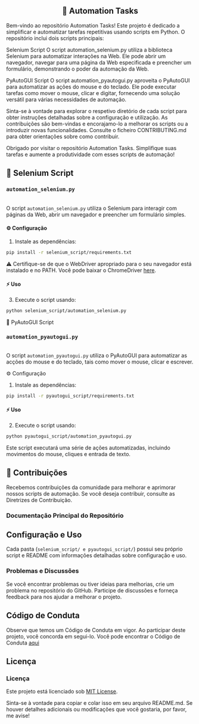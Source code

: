 <div align="center">
 <h2> 🤖 Automation Tasks
 </h2>
 </div>

Bem-vindo ao repositório Automation Tasks! Este projeto é dedicado a simplificar e automatizar tarefas repetitivas usando scripts em Python. O repositório inclui dois scripts principais:

Selenium Script 
O script automation_selenium.py utiliza a biblioteca Selenium para automatizar interações na Web. Ele pode abrir um navegador, navegar para uma página da Web especificada e preencher um formulário, demonstrando o poder da automação da Web.

 PyAutoGUI Script
O script automation_pyautogui.py aproveita o PyAutoGUI para automatizar as ações do mouse e do teclado. Ele pode executar tarefas como mover o mouse, clicar e digitar, fornecendo uma solução versátil para várias necessidades de automação.

Sinta-se à vontade para explorar o respetivo diretório de cada script para obter instruções detalhadas sobre a configuração e utilização. As contribuições são bem-vindas e encorajamo-lo a melhorar os scripts ou a introduzir novas funcionalidades. Consulte o ficheiro CONTRIBUTING.md para obter orientações sobre como contribuir.

Obrigado por visitar o repositório Automation Tasks. Simplifique suas tarefas e aumente a produtividade com esses scripts de automação!

## 🚀 Selenium Script

### `automation_selenium.py`

<br> O script `automation_selenium.py` utiliza o Selenium para interagir com páginas da Web, abrir um navegador e preencher um formulário simples.

#### ⚙️ Configuração

1.  Instale as dependências:

```bash
pip install -r selenium_script/requirements.txt
```

⚠️ Certifique-se de que o WebDriver apropriado para o seu navegador está instalado e no PATH. Você pode baixar o ChromeDriver [here](https://sites.google.com/chromium.org/driver/).

#### ⚡️ Uso

3. Execute o script usando:
   
```bash
python selenium_script/automation_selenium.py
```

🚀 PyAutoGUI Script


### `automation_pyautogui.py`
<br> O script `automation_pyautogui.py` utiliza o PyAutoGUI para automatizar as acções do mouse e do teclado, tais como mover o mouse, clicar e escrever.

⚙️ Configuração

1. Instale as dependências:

```bash
pip install -r pyautogui_script/requirements.txt
```
#### ⚡️ Uso

2. Execute o script usando:

```bash
python pyautogui_script/automation_pyautogui.py
```

Este script executará uma série de ações automatizadas, incluindo movimentos do mouse, cliques e entrada de texto.

## 🚨 Contribuições

Recebemos contribuições da comunidade para melhorar e aprimorar nossos scripts de automação. Se você deseja contribuir, consulte as Diretrizes de Contribuição.

### Documentação Principal do Repositório

## Configuração e Uso
Cada pasta (`selenium_script/ e pyautogui_script/`) possui seu próprio script e README com informações detalhadas sobre configuração e uso.

### Problemas e Discussões
Se você encontrar problemas ou tiver ideias para melhorias, crie um problema no repositório do GitHub. Participe de discussões e forneça feedback para nos ajudar a melhorar o projeto.

## Código de Conduta
Observe que temos um Código de Conduta em vigor. Ao participar deste projeto, você concorda em segui-lo. Você pode encontrar o Código de Conduta [aqui](CODE_OF_CONDUCT.md)

## Licença

### Licença

Este projeto está licenciado sob [MIT License](https://opensource.org/licenses/MIT).

Sinta-se à vontade para copiar e colar isso em seu arquivo README.md. Se houver detalhes adicionais ou modificações que você gostaria, por favor, me avise!
